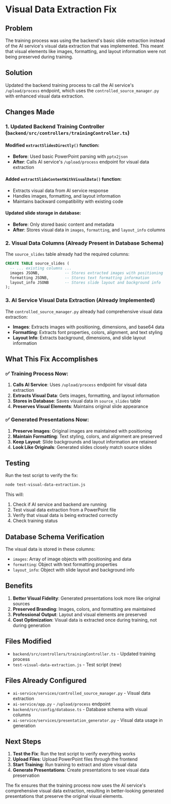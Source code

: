 # Visual Data Extraction Fix

## Problem
The training process was using the backend's basic slide extraction instead of the AI service's visual data extraction that was implemented. This meant that visual elements like images, formatting, and layout information were not being preserved during training.

## Solution
Updated the backend training process to call the AI service's `/upload/process` endpoint, which uses the `controlled_source_manager.py` with enhanced visual data extraction.

## Changes Made

### 1. Updated Backend Training Controller (`backend/src/controllers/trainingController.ts`)

#### Modified `extractSlidesDirectly()` function:
- **Before**: Used basic PowerPoint parsing with `pptx2json`
- **After**: Calls AI service's `/upload/process` endpoint for visual data extraction

#### Added `extractSlideContentWithVisualData()` function:
- Extracts visual data from AI service response
- Handles images, formatting, and layout information
- Maintains backward compatibility with existing code

#### Updated slide storage in database:
- **Before**: Only stored basic content and metadata
- **After**: Stores visual data in `images`, `formatting`, and `layout_info` columns

### 2. Visual Data Columns (Already Present in Database Schema)

The `source_slides` table already had the required columns:
```sql
CREATE TABLE source_slides (
  -- ... existing columns ...
  images JSONB,           -- Stores extracted images with positioning
  formatting JSONB,       -- Stores text formatting information
  layout_info JSONB       -- Stores slide layout and background info
);
```

### 3. AI Service Visual Data Extraction (Already Implemented)

The `controlled_source_manager.py` already had comprehensive visual data extraction:
- **Images**: Extracts images with positioning, dimensions, and base64 data
- **Formatting**: Extracts font properties, colors, alignment, and text styling
- **Layout Info**: Extracts background, dimensions, and slide layout information

## What This Fix Accomplishes

### ✅ Training Process Now:
1. **Calls AI Service**: Uses `/upload/process` endpoint for visual data extraction
2. **Extracts Visual Data**: Gets images, formatting, and layout information
3. **Stores in Database**: Saves visual data in `source_slides` table
4. **Preserves Visual Elements**: Maintains original slide appearance

### ✅ Generated Presentations Now:
1. **Preserve Images**: Original images are maintained with positioning
2. **Maintain Formatting**: Text styling, colors, and alignment are preserved
3. **Keep Layout**: Slide backgrounds and layout information are retained
4. **Look Like Originals**: Generated slides closely match source slides

## Testing

Run the test script to verify the fix:
```bash
node test-visual-data-extraction.js
```

This will:
1. Check if AI service and backend are running
2. Test visual data extraction from a PowerPoint file
3. Verify that visual data is being extracted correctly
4. Check training status

## Database Schema Verification

The visual data is stored in these columns:
- `images`: Array of image objects with positioning and data
- `formatting`: Object with text formatting properties
- `layout_info`: Object with slide layout and background info

## Benefits

1. **Better Visual Fidelity**: Generated presentations look more like original sources
2. **Preserved Branding**: Images, colors, and formatting are maintained
3. **Professional Output**: Layout and visual elements are preserved
4. **Cost Optimization**: Visual data is extracted once during training, not during generation

## Files Modified

- `backend/src/controllers/trainingController.ts` - Updated training process
- `test-visual-data-extraction.js` - Test script (new)

## Files Already Configured

- `ai-service/services/controlled_source_manager.py` - Visual data extraction
- `ai-service/app.py` - `/upload/process` endpoint
- `backend/src/config/database.ts` - Database schema with visual columns
- `ai-service/services/presentation_generator.py` - Visual data usage in generation

## Next Steps

1. **Test the Fix**: Run the test script to verify everything works
2. **Upload Files**: Upload PowerPoint files through the frontend
3. **Start Training**: Run training to extract and store visual data
4. **Generate Presentations**: Create presentations to see visual data preservation

The fix ensures that the training process now uses the AI service's comprehensive visual data extraction, resulting in better-looking generated presentations that preserve the original visual elements.
